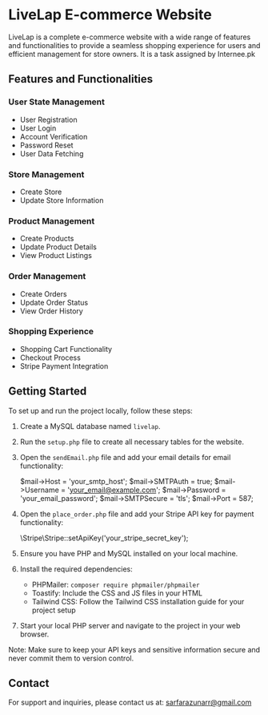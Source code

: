 # LiveLap E-commerce Website

LiveLap is a complete e-commerce website with a wide range of features and functionalities to provide a seamless shopping experience for users and efficient management for store owners.
It is a task assigned by Internee.pk

## Features and Functionalities

### User State Management
- User Registration
- User Login
- Account Verification
- Password Reset
- User Data Fetching

### Store Management
- Create Store
- Update Store Information

### Product Management
- Create Products
- Update Product Details
- View Product Listings

### Order Management
- Create Orders
- Update Order Status
- View Order History

### Shopping Experience
- Shopping Cart Functionality
- Checkout Process
- Stripe Payment Integration

## Getting Started

To set up and run the project locally, follow these steps:

1. Create a MySQL database named `livelap`.

2. Run the `setup.php` file to create all necessary tables for the website.

3. Open the `sendEmail.php` file and add your email details for email functionality:
   
   $mail->Host = 'your_smtp_host';
   $mail->SMTPAuth = true;
   $mail->Username = 'your_email@example.com';
   $mail->Password = 'your_email_password';
   $mail->SMTPSecure = 'tls';
   $mail->Port = 587;
   

4. Open the `place_order.php` file and add your Stripe API key for payment functionality:
   
   \Stripe\Stripe::setApiKey('your_stripe_secret_key');
   

5. Ensure you have PHP and MySQL installed on your local machine.

6. Install the required dependencies:
   - PHPMailer: `composer require phpmailer/phpmailer`
   - Toastify: Include the CSS and JS files in your HTML
   - Tailwind CSS: Follow the Tailwind CSS installation guide for your project setup

7. Start your local PHP server and navigate to the project in your web browser.

Note: Make sure to keep your API keys and sensitive information secure and never commit them to version control.


## Contact

For support and inquiries, please contact us at: <a href="mailto:sarfarazunarr@gmail.com">sarfarazunarr@gmail.com</a>
